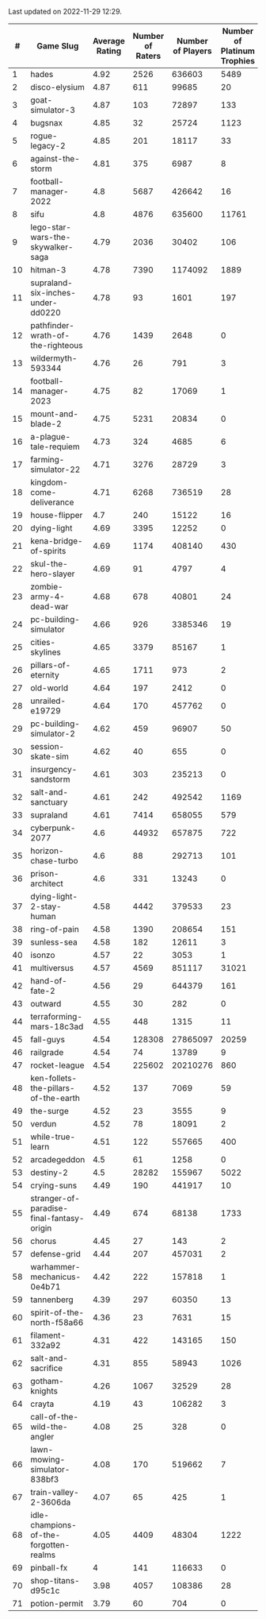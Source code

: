 Last updated on 2022-11-29 12:29.


|#|Game Slug|Average Rating|Number of Raters|Number of Players|Number of Platinum Trophies|Max Rarity (%)|
|---|---|---|---|---|---|---|
|1|hades|4.92|2526|636603|5489|89|
|2|disco-elysium|4.87|611|99685|20|28|
|3|goat-simulator-3|4.87|103|72897|133|91|
|4|bugsnax|4.85|32|25724|1123|97|
|5|rogue-legacy-2|4.85|201|18117|33|1|
|6|against-the-storm|4.81|375|6987|8|28|
|7|football-manager-2022|4.8|5687|426642|16|49|
|8|sifu|4.8|4876|635600|11761|96|
|9|lego-star-wars-the-skywalker-saga|4.79|2036|30402|106|98|
|10|hitman-3|4.78|7390|1174092|1889|48|
|11|supraland-six-inches-under-dd0220|4.78|93|1601|197|99|
|12|pathfinder-wrath-of-the-righteous|4.76|1439|2648|0|41|
|13|wildermyth-593344|4.76|26|791|3|3|
|14|football-manager-2023|4.75|82|17069|1|80|
|15|mount-and-blade-2|4.75|5231|20834|0|7|
|16|a-plague-tale-requiem|4.73|324|4685|6|93|
|17|farming-simulator-22|4.71|3276|28729|3|80|
|18|kingdom-come-deliverance|4.71|6268|736519|28|30|
|19|house-flipper|4.7|240|15122|16|93|
|20|dying-light|4.69|3395|12252|0|96|
|21|kena-bridge-of-spirits|4.69|1174|408140|430|94|
|22|skul-the-hero-slayer|4.69|91|4797|4|96|
|23|zombie-army-4-dead-war|4.68|678|40801|24|67|
|24|pc-building-simulator|4.66|926|3385346|19|48|
|25|cities-skylines|4.65|3379|85167|1|74|
|26|pillars-of-eternity|4.65|1711|973|2|80|
|27|old-world|4.64|197|2412|0|85|
|28|unrailed-e19729|4.64|170|457762|0|4|
|29|pc-building-simulator-2|4.62|459|96907|50|75|
|30|session-skate-sim|4.62|40|655|0|27|
|31|insurgency-sandstorm|4.61|303|235213|0|6|
|32|salt-and-sanctuary|4.61|242|492542|1169|83|
|33|supraland|4.61|7414|658055|579|99|
|34|cyberpunk-2077|4.6|44932|657875|722|62|
|35|horizon-chase-turbo|4.6|88|292713|101|83|
|36|prison-architect|4.6|331|13243|0|36|
|37|dying-light-2-stay-human|4.58|4442|379533|23|0.9|
|38|ring-of-pain|4.58|1390|208654|151|96|
|39|sunless-sea|4.58|182|12611|3|37|
|40|isonzo|4.57|22|3053|1|61|
|41|multiversus|4.57|4569|851117|31021|78|
|42|hand-of-fate-2|4.56|29|644379|161|72|
|43|outward|4.55|30|282|0|78|
|44|terraforming-mars-18c3ad|4.55|448|1315|11|77|
|45|fall-guys|4.54|128308|27865097|20259|5|
|46|railgrade|4.54|74|13789|9|98|
|47|rocket-league|4.54|225602|20210276|860|76|
|48|ken-follets-the-pillars-of-the-earth|4.52|137|7069|59|49|
|49|the-surge|4.52|23|3555|9|94|
|50|verdun|4.52|78|18091|2|73|
|51|while-true-learn|4.51|122|557665|400|93|
|52|arcadegeddon|4.5|61|1258|0|93|
|53|destiny-2|4.5|28282|155967|5022|95|
|54|crying-suns|4.49|190|441917|10|65|
|55|stranger-of-paradise-final-fantasy-origin|4.49|674|68138|1733|98|
|56|chorus|4.45|27|143|2|85|
|57|defense-grid|4.44|207|457031|2|80|
|58|warhammer-mechanicus-0e4b71|4.42|222|157818|1|24|
|59|tannenberg|4.39|297|60350|13|86|
|60|spirit-of-the-north-f58a66|4.36|23|7631|15|60|
|61|filament-332a92|4.31|422|143165|150|93|
|62|salt-and-sacrifice|4.31|855|58943|1026|91|
|63|gotham-knights|4.26|1067|32529|28|0.4|
|64|crayta|4.19|43|106282|3|23|
|65|call-of-the-wild-the-angler|4.08|25|328|0|91|
|66|lawn-mowing-simulator-838bf3|4.08|170|519662|7|87|
|67|train-valley-2-3606da|4.07|65|425|1|89|
|68|idle-champions-of-the-forgotten-realms|4.05|4409|48304|1222|2|
|69|pinball-fx|4|141|116633|0|86|
|70|shop-titans-d95c1c|3.98|4057|108386|28|98|
|71|potion-permit|3.79|60|704|0|98|

